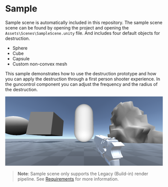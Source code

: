 # Sample
Sample scene is automatically included in this repository.
The sample scene scene can be found by opening the project and opening the `Assets\Scenes\SampleScene.unity` file. And includes four default objects for destruction.
* Sphere
* Cube
* Capsule
* Custom non-convex mesh

This sample demonstrates how to use the destruction prototype and how you can apply the destruction through a first person shooter experience. In the guncontrol component you can adjust the frequency and the radius of the destruction.

![alt_text](images/SampleScene.PNG "Sample of the scene.")

> **Note**: Sample scene only supports the Legacy (Build-in) render pipeline. See [Requirements](requirements.md) for more information.
